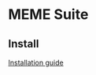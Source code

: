 # MEME Suite

## Install 

[Installation guide](https://meme-suite.org/meme/doc/install.html?man_type=web)